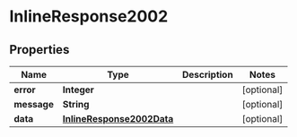
# InlineResponse2002

## Properties
Name | Type | Description | Notes
------------ | ------------- | ------------- | -------------
**error** | **Integer** |  |  [optional]
**message** | **String** |  |  [optional]
**data** | [**InlineResponse2002Data**](InlineResponse2002Data.md) |  |  [optional]



